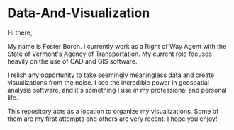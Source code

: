 # Data-And-Visualization

Hi there, 

My name is Foster Borch. I currently work as a Right of Way Agent with the State of Vermont's Agency of Transportation. 
My current role focuses heavily on the use of CAD and GIS software.

I relish any opportunity to take seemingly meaningless data and create visualizations from the noise. I see the incredible
power in geospatial analysis software, and it's something I use in my professional and personal life. 

This repository acts as a location to organize my visualizations. Some of them are my first attempts and others are very recent.
I hope you enjoy!
